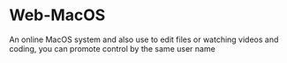 # Web-MacOS
An online MacOS system and also use to edit files or watching videos and coding, you can promote control by the same user name

